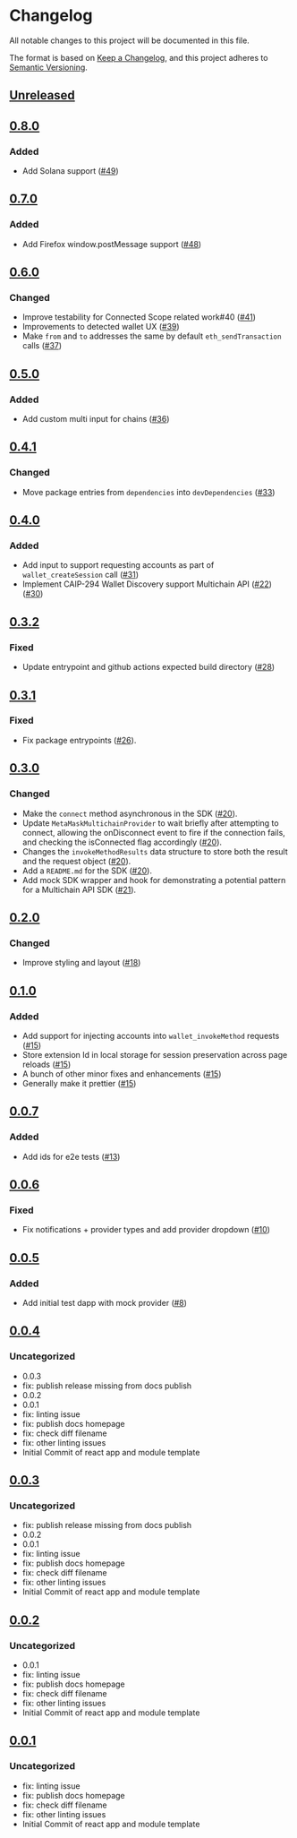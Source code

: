 # Changelog

All notable changes to this project will be documented in this file.

The format is based on [Keep a Changelog](https://keepachangelog.com/en/1.0.0/),
and this project adheres to [Semantic Versioning](https://semver.org/spec/v2.0.0.html).

## [Unreleased]

## [0.8.0]

### Added

- Add Solana support ([#49](https://github.com/MetaMask/test-dapp-multichain/pull/49))

## [0.7.0]

### Added

- Add Firefox window.postMessage support ([#48](https://github.com/MetaMask/test-dapp-multichain/pull/48))

## [0.6.0]

### Changed

- Improve testability for Connected Scope related work#40 ([#41](https://github.com/MetaMask/test-dapp-multichain/pull/41))
- Improvements to detected wallet UX ([#39](https://github.com/MetaMask/test-dapp-multichain/pull/39))
- Make `from` and `to` addresses the same by default `eth_sendTransaction` calls ([#37](https://github.com/MetaMask/test-dapp-multichain/pull/37))

## [0.5.0]

### Added

- Add custom multi input for chains ([#36](https://github.com/MetaMask/test-dapp-multichain/pull/36))

## [0.4.1]

### Changed

- Move package entries from `dependencies` into `devDependencies` ([#33](https://github.com/MetaMask/test-dapp-multichain/pull/33))

## [0.4.0]

### Added

- Add input to support requesting accounts as part of `wallet_createSession` call ([#31](https://github.com/MetaMask/test-dapp-multichain/pull/31))
- Implement CAIP-294 Wallet Discovery support Multichain API ([#22](https://github.com/MetaMask/test-dapp-multichain/pull/22)) ([#30](https://github.com/MetaMask/test-dapp-multichain/pull/30))

## [0.3.2]

### Fixed

- Update entrypoint and github actions expected build directory ([#28](https://github.com/MetaMask/test-dapp-multichain/pull/28))

## [0.3.1]

### Fixed

- Fix package entrypoints ([#26](https://github.com/MetaMask/test-dapp-multichain/pull/26)).

## [0.3.0]

### Changed

- Make the `connect` method asynchronous in the SDK ([#20](https://github.com/MetaMask/test-dapp-multichain/pull/20)).
- Update `MetaMaskMultichainProvider` to wait briefly after attempting to connect, allowing the onDisconnect event to fire if the connection fails, and checking the isConnected flag accordingly ([#20](https://github.com/MetaMask/test-dapp-multichain/pull/20)).
- Changes the `invokeMethodResults` data structure to store both the result and the request object ([#20](https://github.com/MetaMask/test-dapp-multichain/pull/20)).
- Add a `README.md` for the SDK ([#20](https://github.com/MetaMask/test-dapp-multichain/pull/20)).
- Add mock SDK wrapper and hook for demonstrating a potential pattern for a Multichain API SDK ([#21](https://github.com/MetaMask/test-dapp-multichain/pull/21)).

## [0.2.0]

### Changed

- Improve styling and layout ([#18](https://github.com/MetaMask/test-dapp-multichain/pull/18))

## [0.1.0]

### Added

- Add support for injecting accounts into `wallet_invokeMethod` requests ([#15](https://github.com/MetaMask/test-dapp-multichain/pull/15))
- Store extension Id in local storage for session preservation across page reloads ([#15](https://github.com/MetaMask/test-dapp-multichain/pull/15))
- A bunch of other minor fixes and enhancements ([#15](https://github.com/MetaMask/test-dapp-multichain/pull/15))
- Generally make it prettier ([#15](https://github.com/MetaMask/test-dapp-multichain/pull/15))

## [0.0.7]

### Added

- Add ids for e2e tests ([#13](https://github.com/MetaMask/test-dapp-multichain/pull/13))

## [0.0.6]

### Fixed

- Fix notifications + provider types and add provider dropdown ([#10](https://github.com/MetaMask/test-dapp-multichain/pull/10))

## [0.0.5]

### Added

- Add initial test dapp with mock provider ([#8](https://github.com/MetaMask/test-dapp-multichain/pull/8))

## [0.0.4]

### Uncategorized

- 0.0.3
- fix: publish release missing from docs publish
- 0.0.2
- 0.0.1
- fix: linting issue
- fix: publish docs homepage
- fix: check diff filename
- fix: other linting issues
- Initial Commit of react app and module template

## [0.0.3]

### Uncategorized

- fix: publish release missing from docs publish
- 0.0.2
- 0.0.1
- fix: linting issue
- fix: publish docs homepage
- fix: check diff filename
- fix: other linting issues
- Initial Commit of react app and module template

## [0.0.2]

### Uncategorized

- 0.0.1
- fix: linting issue
- fix: publish docs homepage
- fix: check diff filename
- fix: other linting issues
- Initial Commit of react app and module template

## [0.0.1]

### Uncategorized

- fix: linting issue
- fix: publish docs homepage
- fix: check diff filename
- fix: other linting issues
- Initial Commit of react app and module template

[Unreleased]: https://github.com/MetaMask/test-dapp-multichain/compare/v0.8.0...HEAD
[0.8.0]: https://github.com/MetaMask/test-dapp-multichain/compare/v0.7.0...v0.8.0
[0.7.0]: https://github.com/MetaMask/test-dapp-multichain/compare/v0.6.0...v0.7.0
[0.6.0]: https://github.com/MetaMask/test-dapp-multichain/compare/v0.5.0...v0.6.0
[0.5.0]: https://github.com/MetaMask/test-dapp-multichain/compare/v0.4.1...v0.5.0
[0.4.1]: https://github.com/MetaMask/test-dapp-multichain/compare/v0.4.0...v0.4.1
[0.4.0]: https://github.com/MetaMask/test-dapp-multichain/compare/v0.3.2...v0.4.0
[0.3.2]: https://github.com/MetaMask/test-dapp-multichain/compare/v0.3.1...v0.3.2
[0.3.1]: https://github.com/MetaMask/test-dapp-multichain/compare/v0.3.0...v0.3.1
[0.3.0]: https://github.com/MetaMask/test-dapp-multichain/compare/v0.2.0...v0.3.0
[0.2.0]: https://github.com/MetaMask/test-dapp-multichain/compare/v0.1.0...v0.2.0
[0.1.0]: https://github.com/MetaMask/test-dapp-multichain/compare/v0.0.7...v0.1.0
[0.0.7]: https://github.com/MetaMask/test-dapp-multichain/compare/v0.0.6...v0.0.7
[0.0.6]: https://github.com/MetaMask/test-dapp-multichain/compare/v0.0.5...v0.0.6
[0.0.5]: https://github.com/MetaMask/test-dapp-multichain/compare/v0.0.4...v0.0.5
[0.0.4]: https://github.com/MetaMask/test-dapp-multichain/compare/v0.0.3...v0.0.4
[0.0.3]: https://github.com/MetaMask/test-dapp-multichain/compare/v0.0.2...v0.0.3
[0.0.2]: https://github.com/MetaMask/test-dapp-multichain/compare/v0.0.1...v0.0.2
[0.0.1]: https://github.com/MetaMask/test-dapp-multichain/releases/tag/v0.0.1
